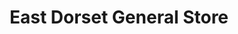 ---
title: "East Dorset General Store"
url: /dorset/east-dorset-general-store/
shop: convenience
---